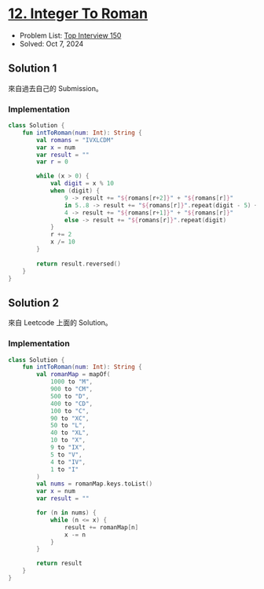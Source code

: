 # [12. Integer To Roman](https://leetcode.com/problems/integer-to-roman/)

- Problem List: [Top Interview 150](https://leetcode.com/studyplan/top-interview-150/)
- Solved: Oct 7, 2024

## Solution 1

來自過去自己的 Submission。

### Implementation

```kotlin
class Solution {
    fun intToRoman(num: Int): String {
        val romans = "IVXLCDM"
        var x = num
        var result = ""
        var r = 0

        while (x > 0) {
            val digit = x % 10
            when (digit) {
                9 -> result += "${romans[r+2]}" + "${romans[r]}"
                in 5..8 -> result += "${romans[r]}".repeat(digit - 5) + "${romans[r+1]}"
                4 -> result += "${romans[r+1]}" + "${romans[r]}"
                else -> result += "${romans[r]}".repeat(digit)
            }
            r += 2
            x /= 10
        }
        
        return result.reversed()
    }
}
```

## Solution 2

來自 Leetcode 上面的 Solution。

### Implementation

```kotlin
class Solution {
    fun intToRoman(num: Int): String {
        val romanMap = mapOf(
            1000 to "M",
            900 to "CM",
            500 to "D",
            400 to "CD",
            100 to "C",
            90 to "XC",
            50 to "L",
            40 to "XL",
            10 to "X",
            9 to "IX",
            5 to "V",
            4 to "IV",
            1 to "I"
        )
        val nums = romanMap.keys.toList()
        var x = num
        var result = ""

        for (n in nums) {
            while (n <= x) {
                result += romanMap[n]
                x -= n
            }
        }

        return result
    }
}
```
